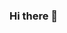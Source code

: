 ### Hi there 👋

<!--
**Timezzz/Timezzz** is a ✨ _special_ ✨ repository because its `README.md` (this file) appears on your GitHub profile.

   
